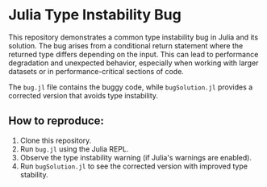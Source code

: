 # Julia Type Instability Bug

This repository demonstrates a common type instability bug in Julia and its solution.  The bug arises from a conditional return statement where the returned type differs depending on the input. This can lead to performance degradation and unexpected behavior, especially when working with larger datasets or in performance-critical sections of code.

The `bug.jl` file contains the buggy code, while `bugSolution.jl` provides a corrected version that avoids type instability.

## How to reproduce:
1. Clone this repository.
2. Run `bug.jl` using the Julia REPL.
3. Observe the type instability warning (if Julia's warnings are enabled).
4. Run `bugSolution.jl` to see the corrected version with improved type stability.
